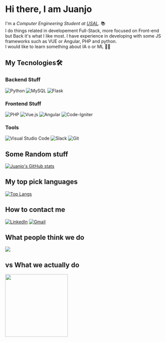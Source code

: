 
# Hi there, I am Juanjo 

I'm a *Computer Engineering Student at [USAL](https://usal.es/).* 📚<br>
I do things related in developement Full-Stack, more focused on Front-end but Back it's what I like most. I have experience in developing with some JS frameworks such as VUE or Angular, PHP and python. <br>
I would like to learn something about IA o or ML 🤖🤖
## My Tecnologies🛠️ 

  ### Backend Stuff
  ![Python](https://img.shields.io/badge/python-3670A0?style=for-the-badge&logo=python&logoColor=ffdd54)
  ![MySQL](https://img.shields.io/badge/mysql-%2300f.svg?style=for-the-badge&logo=mysql&logoColor=white)
  ![Flask](https://img.shields.io/badge/flask-%23000.svg?style=for-the-badge&logo=flask&logoColor=white)
  <br>

  ### Frontend Stuff
  ![PHP](https://img.shields.io/badge/php-%23777BB4.svg?style=for-the-badge&logo=php&logoColor=white)
  ![Vue.js](https://img.shields.io/badge/vuejs-%2335495e.svg?style=for-the-badge&logo=vuedotjs&logoColor=%234FC08D)
  ![Angular](https://img.shields.io/badge/angular-%23DD0031.svg?style=for-the-badge&logo=angular&logoColor=white)
  ![Code-Igniter](https://img.shields.io/badge/CodeIgniter-%23EF4223.svg?style=for-the-badge&logo=codeIgniter&logoColor=white)
  <br>

  ### Tools
  ![Visual Studio Code](https://img.shields.io/badge/Visual%20Studio%20Code-0078d7.svg?style=for-the-badge&logo=visual-studio-code&logoColor=white)
  ![Slack](https://img.shields.io/badge/Slack-4A154B?style=for-the-badge&logo=slack&logoColor=white)
  ![Git](https://img.shields.io/badge/git-%23F05033.svg?style=for-the-badge&logo=git&logoColor=white)
  <br>

## Some Random stuff
  [![Juanjo's GitHub stats](https://github-readme-stats.vercel.app/api?username=JuanjoLopez19)](https://github.com/anuraghazra/github-readme-stats)
  <br>
## My top pick languages
  [![Top Langs](https://github-readme-stats.vercel.app/api/top-langs/?username=JuanjoLopez19)](https://github.com/anuraghazra/github-readme-stats)
   <br>

## How to contact me
  <a href="https://www.linkedin.com/in/juanjo-l%C3%B3pez-g%C3%B3mez-176841223/">![LinkedIn](https://img.shields.io/badge/linkedin-%230077B5.svg?style=for-the-badge&logo=linkedin&logoColor=white)</a>
  <a href="mailto:juanjoselopez@usal.es">![Gmail](https://img.shields.io/badge/Gmail-D14836?style=for-the-badge&logo=gmail&logoColor=white)</a>
  <br>
## What people think we do 
  <img src="https://media.giphy.com/media/sULKEgDMX8LcI/giphy.gif"/>
  <br>
<h2>vs What we actually do </h2>
  <img src="https://media.giphy.com/media/TiIpsBdUgmvPis8K2r/giphy.gif" width="200"/>
  <br>
